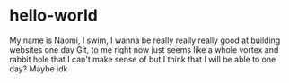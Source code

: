 # hello-world

My name is Naomi, I swim, I wanna be really really really good at building websites one day
Git, to me right now just seems like a whole vortex and rabbit hole that I can't make sense of but I think that I will be able to one day? 
Maybe idk
